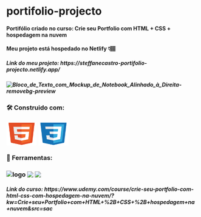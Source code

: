 # portifolio-projecto
<h4>Portifólio criado no curso: Crie seu Portfolio com HTML + CSS + hospedagem na nuvem<h4/>

<h4>Meu projeto está hospedado no Netlify 👇🏽<h4/>
<h5> Link do meu projeto: https://steffanecastro-portifolio-projecto.netlify.app/ <h5/>
  
![Bloco_de_Texto_com_Mockup_de_Notebook_Alinhado_à_Direita-removebg-preview](https://user-images.githubusercontent.com/43351342/230697294-de62acae-e157-406b-b1f1-7ea618425cc0.png)

<h3>🛠️ Construido com: <h3/>
  <img align="center" alt="Rafa-HTML" height="60" width="80" src="https://raw.githubusercontent.com/devicons/devicon/master/icons/html5/html5-original.svg">
  <img align="center" alt="Rafa-CSS" height="60" width="80" src="https://raw.githubusercontent.com/devicons/devicon/master/icons/css3/css3-original.svg">
   
<h3>🔧 Ferramentas: <h3/>   
  <img align="center" src="https://user-images.githubusercontent.com/43351342/230731986-c687b16d-2cb6-4b04-bae5-bb56cdb85114.png" alt="logo" width="70">
  <img align="center" src="https://user-images.githubusercontent.com/43351342/230732142-a0c02a09-4b03-4484-8153-9a87a972a547.png" width="70">
  <img align="center" src="https://user-images.githubusercontent.com/43351342/230732233-862750e7-d19d-4ee5-99cd-1a9dcc6006ab.png" width="95">


  <h5>Link do curso: https://www.udemy.com/course/crie-seu-portfolio-com-html-css-com-hospedagem-na-nuvem/?kw=Crie+seu+Portfolio+com+HTML+%2B+CSS+%2B+hospedagem+na+nuvem&src=sac
<h5/>


  



